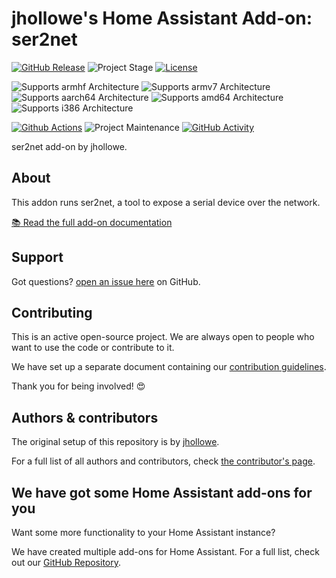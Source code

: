 # jhollowe's Home Assistant Add-on: ser2net

[![GitHub Release][releases-shield]][releases]
![Project Stage][project-stage-shield]
[![License][license-shield]](LICENSE.md)

![Supports armhf Architecture][armhf-shield]
![Supports armv7 Architecture][armv7-shield]
![Supports aarch64 Architecture][aarch64-shield]
![Supports amd64 Architecture][amd64-shield]
![Supports i386 Architecture][i386-shield]

[![Github Actions][github-actions-shield]][github-actions]
![Project Maintenance][maintenance-shield]
[![GitHub Activity][commits-shield]][commits]

ser2net add-on by jhollowe.

## About

This addon runs ser2net, a tool to expose a serial device over the network.

[:books: Read the full add-on documentation][docs]

## Support

Got questions? [open an issue here][issue] on GitHub.

## Contributing

This is an active open-source project. We are always open to people who want to
use the code or contribute to it.

We have set up a separate document containing our
[contribution guidelines](.github/CONTRIBUTING.md).

Thank you for being involved! :heart_eyes:

## Authors & contributors

The original setup of this repository is by [jhollowe][jhollowe].

For a full list of all authors and contributors,
check [the contributor's page][contributors].

## We have got some Home Assistant add-ons for you

Want some more functionality to your Home Assistant instance?

We have created multiple add-ons for Home Assistant. For a full list, check out
our [GitHub Repository][repository].

[aarch64-shield]: https://img.shields.io/badge/aarch64-yes-green.svg
[amd64-shield]: https://img.shields.io/badge/amd64-yes-green.svg
[armhf-shield]: https://img.shields.io/badge/armhf-untested-yellow.svg
[armv7-shield]: https://img.shields.io/badge/armv7-untested-yellow.svg
[i386-shield]: https://img.shields.io/badge/i386-untested-yellow.svg
[commits-shield]: https://img.shields.io/github/commit-activity/y/jhollowe-addons/addon-ser2net.svg
[commits]: https://github.com/jhollowe-addons/addon-ser2net/commits/main
[contributors]: https://github.com/jhollowe-addons/addon-ser2net/graphs/contributors
[docs]: https://github.com/jhollowe-addons/addon-ser2net/blob/main/ser2net/DOCS.md
[github-actions-shield]: https://github.com/jhollowe-addons/addon-ser2net/workflows/CI/badge.svg
[github-actions]: https://github.com/jhollowe-addons/addon-ser2net/actions
[issue]: https://github.com/jhollowe-addons/addon-ser2net/issues
[jhollowe]: https://github.com/jhollowe
[license-shield]: https://img.shields.io/github/license/jhollowe-addons/addon-ser2net.svg
[maintenance-shield]: https://img.shields.io/maintenance/yes/2025.svg
[project-stage-shield]: https://img.shields.io/badge/project%20stage-WIP-yellow.svg
[releases-shield]: https://img.shields.io/github/release/jhollowe-addons/addon-ser2net.svg
[releases]: https://github.com/jhollowe-addons/addon-ser2net/releases
[repository]: https://github.com/jhollowe-addons/repository
